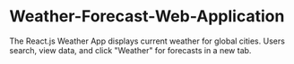 # Weather-Forecast-Web-Application
The React.js Weather App displays current weather for global cities. Users search, view data, and click "Weather" for forecasts in a new tab.
